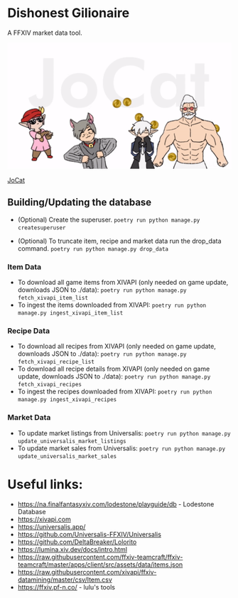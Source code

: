 # Dishonest Gilionaire

A FFXIV market data tool.

![Money](tataru.gif "Money")

[JoCat](https://www.youtube.com/watch?v=ZGWUkDk8eWo)

## Building/Updating the database

* (Optional) Create the superuser. 
`poetry run python manage.py createsuperuser`

* (Optional) To truncate item, recipe and market data run the drop_data command. 
`poetry run python manage.py drop_data`

### Item Data

* To download all game items from XIVAPI (only needed on game update, downloads JSON to ./data):
`poetry run python manage.py fetch_xivapi_item_list`
* To ingest the items downloaded from XIVAPI:
`poetry run python manage.py ingest_xivapi_item_list`

### Recipe Data

* To download all recipes from XIVAPI (only needed on game update, downloads JSON to ./data):
`poetry run python manage.py fetch_xivapi_recipe_list`
* To download all recipe details from XIVAPI (only needed on game update, downloads JSON to ./data):
`poetry run python manage.py fetch_xivapi_recipes`
* To ingest the recipes downloaded from XIVAPI:
`poetry run python manage.py ingest_xivapi_recipes`

### Market Data

* To update market listings from Universalis:
`poetry run python manage.py update_universalis_market_listings`
* To update market sales from Universalis:
`poetry run python manage.py update_universalis_market_sales`

# Useful links:

* https://na.finalfantasyxiv.com/lodestone/playguide/db - Lodestone Database
* https://xivapi.com
* https://universalis.app/
* https://github.com/Universalis-FFXIV/Universalis
* https://github.com/DeltaBreaker/Lolorito
* https://lumina.xiv.dev/docs/intro.html
* https://raw.githubusercontent.com/ffxiv-teamcraft/ffxiv-teamcraft/master/apps/client/src/assets/data/items.json
* https://raw.githubusercontent.com/xivapi/ffxiv-datamining/master/csv/Item.csv
* https://ffxiv.pf-n.co/ - lulu's tools
